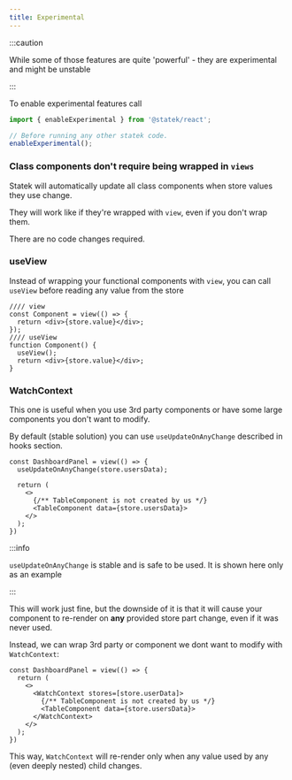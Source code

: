 ```yaml
---
title: Experimental
---
```


:::caution

While some of those features are quite 'powerful' - they are experimental and might be unstable

:::

To enable experimental features call

```ts
import { enableExperimental } from '@statek/react';

// Before running any other statek code.
enableExperimental();
```

### Class components don't require being wrapped in `views`

Statek will automatically update all class components when store values they use change.

They will work like if they're wrapped with `view`, even if you don't wrap them.

There are no code changes required.

### useView

Instead of wrapping your functional components with `view`, you can call `useView` before reading any value from the store

```tsx examples
//// view
const Component = view(() => {
  return <div>{store.value}</div>;
});
//// useView
function Component() {
  useView();
  return <div>{store.value}</div>;
}
```

### WatchContext

This one is useful when you use 3rd party components or have some large components you don't want to modify.

By default (stable solution) you can use `useUpdateOnAnyChange` described in hooks section.

```tsx
const DashboardPanel = view(() => {
  useUpdateOnAnyChange(store.usersData);

  return (
    <>
      {/** TableComponent is not created by us */}
      <TableComponent data={store.usersData}>
    </>
  );
})
```

:::info

`useUpdateOnAnyChange` is stable and is safe to be used. It is shown here only as an example

:::

This will work just fine, but the downside of it is that it will cause your component to re-render on **any** provided store part change, even if it was never used.

Instead, we can wrap 3rd party or component we dont want to modify with `WatchContext`:

```tsx
const DashboardPanel = view(() => {
  return (
    <>
      <WatchContext stores=[store.userData]>
        {/** TableComponent is not created by us */}
        <TableComponent data={store.usersData}>
      </WatchContext>
    </>
  );
})
```

This way, `WatchContext` will re-render only when any value used by any (even deeply nested) child changes.
